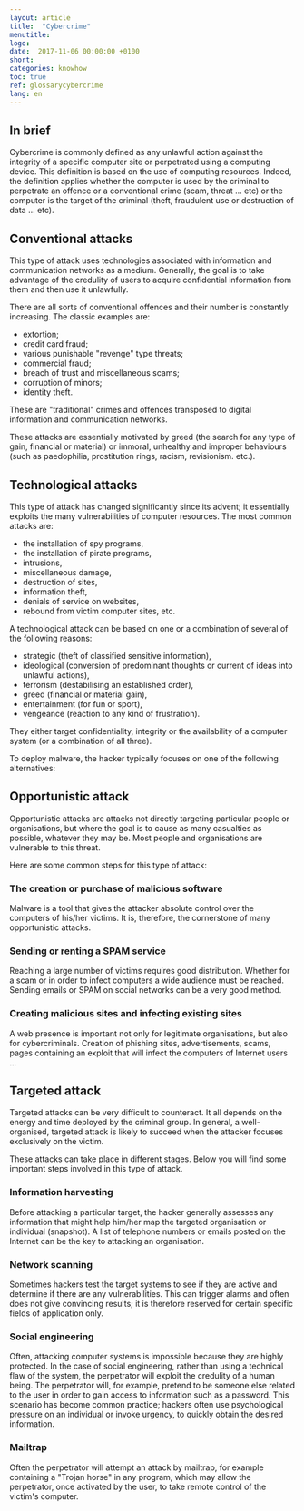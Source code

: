 ```yaml
---
layout: article
title:  "Cybercrime"
menutitle:
logo:
date:  2017-11-06 00:00:00 +0100
short:
categories: knowhow
toc: true
ref: glossarycybercrime
lang: en
---
```

## In brief
Cybercrime is commonly defined as any unlawful action against the integrity of a specific computer site or perpetrated using a computing device. This definition is based on the use of computing resources. Indeed, the definition applies whether the computer is used by the criminal to perpetrate an offence or a conventional crime (scam, threat ... etc) or the computer is the target of the criminal (theft, fraudulent use or destruction of data ... etc).

## Conventional attacks
This type of attack uses technologies associated with information and communication networks as a medium. Generally, the goal is to take advantage of the credulity of users to acquire confidential information from them and then use it unlawfully.

There are all sorts of conventional offences and their number is constantly increasing. The classic examples are:

* extortion;
* credit card fraud;
* various punishable "revenge" type threats;
* commercial fraud;
* breach of trust and miscellaneous scams;
* corruption of minors;
* identity theft.

These are "traditional" crimes and offences transposed to digital information and communication networks.

These attacks are essentially motivated by greed (the search for any type of gain, financial or material) or immoral, unhealthy and improper behaviours (such as paedophilia, prostitution rings, racism, revisionism. etc.).

## Technological attacks
This type of attack has changed significantly since its advent; it essentially exploits the many vulnerabilities of computer resources. The most common attacks are:

* the installation of spy programs,
* the installation of pirate programs,
* intrusions,
* miscellaneous damage,
* destruction of sites,
* information theft,
* denials of service on websites,
* rebound from victim computer sites, etc.

A technological attack can be based on one or a combination of several of the following reasons:

* strategic (theft of classified sensitive information),
* ideological (conversion of predominant thoughts or current of ideas into unlawful actions),
* terrorism (destabilising an established order),
* greed (financial or material gain),
* entertainment (for fun or sport),
* vengeance (reaction to any kind of frustration).

They either target confidentiality, integrity or the availability of a computer system (or a combination of all three).

To deploy malware, the hacker typically focuses on one of the following alternatives:

## Opportunistic attack
Opportunistic attacks are attacks not directly targeting particular people or organisations, but where the goal is to cause as many casualties as possible, whatever they may be. Most people and organisations are vulnerable to this threat.

Here are some common steps for this type of attack:

### The creation or purchase of malicious software

Malware is a tool that gives the attacker absolute control over the computers of his/her victims. It is, therefore, the cornerstone of many opportunistic attacks.

### Sending or renting a SPAM service
Reaching a large number of victims requires good distribution. Whether for a scam or in order to infect computers a wide audience must be reached. Sending emails or SPAM on social networks can be a very good method.

### Creating malicious sites and infecting existing sites

A web presence is important not only for legitimate organisations, but also for cybercriminals. Creation of phishing sites, advertisements, scams, pages containing an exploit that will infect the computers of Internet users ...

## Targeted attack
Targeted attacks can be very difficult to counteract. It all depends on the energy and time deployed by the criminal group. In general, a well-organised, targeted attack is likely to succeed when the attacker focuses exclusively on the victim.

These attacks can take place in different stages. Below you will find some important steps involved in this type of attack.

### Information harvesting
Before attacking a particular target, the hacker generally assesses any information that might help him/her map the targeted organisation or individual (snapshot). A list of telephone numbers or emails posted on the Internet can be the key to attacking an organisation.

### Network scanning
Sometimes hackers test the target systems to see if they are active and determine if there are any vulnerabilities. This can trigger alarms and often does not give convincing results; it is therefore reserved for certain specific fields of application only.

### Social engineering
Often, attacking computer systems is impossible because they are highly protected. In the case of social engineering, rather than using a technical flaw of the system, the perpetrator will exploit the credulity of a human being. The perpetrator will, for example, pretend to be someone else related to the user in order to gain access to information such as a password. This scenario has become common practice; hackers often use psychological pressure on an individual or invoke urgency, to quickly obtain the desired information.

### Mailtrap
Often the perpetrator will attempt an attack by mailtrap, for example containing a "Trojan horse" in any program, which may allow the perpetrator, once activated by the user, to take remote control of the victim's computer.
